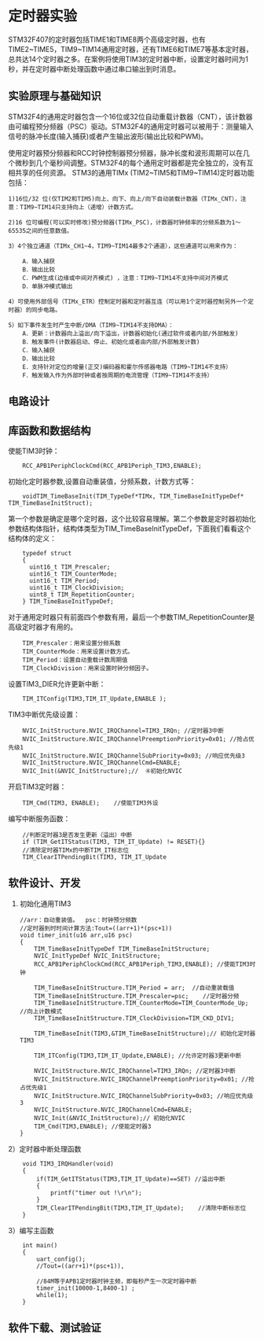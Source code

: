 # 定时器实验 #
STM32F407的定时器包括TIME1和TIME8两个高级定时器，也有TIME2~TIME5，TIM9~TIM14通用定时器，还有TIME6和TIME7等基本定时器，总共达14个定时器之多。在案例将使用TIM3的定时器中断，设置定时器时间为1秒，并在定时器中断处理函数中通过串口输出到时消息。

## 实验原理与基础知识 ##
STM32F4的通用定时器包含一个16位或32位自动重载计数器（CNT），该计数器由可编程预分频器（PSC）驱动。STM32F4的通用定时器可以被用于：测量输入信号的脉冲长度(输入捕获)或者产生输出波形(输出比较和PWM)。  

使用定时器预分频器和RCC时钟控制器预分频器，脉冲长度和波形周期可以在几个微秒到几个毫秒间调整。STM32F4的每个通用定时器都是完全独立的，没有互相共享的任何资源。 STM3的通用TIMx (TIM2~TIM5和TIM9~TIM14)定时器功能包括：   

    1)16位/32 位(仅TIM2和TIM5)向上、向下、向上/向下自动装载计数器（TIMx_CNT），注意：TIM9~TIM14只支持向上（递增）计数方式。 
    
    2)16 位可编程(可以实时修改)预分频器(TIMx_PSC)，计数器时钟频率的分频系数为1～65535之间的任意数值。 
    
    3）4个独立通道（TIMx_CH1~4，TIM9~TIM14最多2个通道），这些通道可以用来作为：   
    
        A．输入捕获   
        B．输出比较   
        C．PWM生成(边缘或中间对齐模式) ，注意：TIM9~TIM14不支持中间对齐模式   
        D．单脉冲模式输出   
        
    4）可使用外部信号（TIMx_ETR）控制定时器和定时器互连（可以用1个定时器控制另外一个定时器）的同步电路。 
    
    5）如下事件发生时产生中断/DMA（TIM9~TIM14不支持DMA）：   
        A．更新：计数器向上溢出/向下溢出，计数器初始化(通过软件或者内部/外部触发)  
        B．触发事件(计数器启动、停止、初始化或者由内部/外部触发计数)  
        C．输入捕获   
        D．输出比较   
        E．支持针对定位的增量(正交)编码器和霍尔传感器电路（TIM9~TIM14不支持）   
        F．触发输入作为外部时钟或者按周期的电流管理（TIM9~TIM14不支持）   

## 电路设计 ##

## 库函数和数据结构 ##

使能TIM3时钟：  

        RCC_APB1PeriphClockCmd(RCC_APB1Periph_TIM3,ENABLE); 
        
初始化定时器参数,设置自动重装值，分频系数，计数方式等：   

        voidTIM_TimeBaseInit(TIM_TypeDef*TIMx, TIM_TimeBaseInitTypeDef* TIM_TimeBaseInitStruct); 
        
第一个参数是确定是哪个定时器，这个比较容易理解。第二个参数是定时器初始化参数结构体指针，结构体类型为TIM_TimeBaseInitTypeDef，下面我们看看这个结构体的定义： 
        
        typedef struct                                         
        { 
          uint16_t TIM_Prescaler;      
          uint16_t TIM_CounterMode;        
          uint16_t TIM_Period;          
          uint16_t TIM_ClockDivision;    
          uint8_t TIM_RepetitionCounter;     
        } TIM_TimeBaseInitTypeDef;              
        
对于通用定时器只有前面四个参数有用，最后一个参数TIM_RepetitionCounter是高级定时器才有用的。 

        TIM_Prescaler：用来设置分频系数 
        TIM_CounterMode：用来设置计数方式。
        TIM_Period：设置自动重载计数周期值 
        TIM_ClockDivision：用来设置时钟分频因子。 
        
设置TIM3_DIER允许更新中断：

        TIM_ITConfig(TIM3,TIM_IT_Update,ENABLE ); 
        
TIM3中断优先级设置：

        NVIC_InitStructure.NVIC_IRQChannel=TIM3_IRQn; //定时器3中断 
        NVIC_InitStructure.NVIC_IRQChannelPreemptionPriority=0x01; //抢占优先级1 
        NVIC_InitStructure.NVIC_IRQChannelSubPriority=0x03; //响应优先级3 
        NVIC_InitStructure.NVIC_IRQChannelCmd=ENABLE; 
        NVIC_Init(&NVIC_InitStructure);//  ④初始化NVIC  
        
开启TIM3定时器： 

        TIM_Cmd(TIM3, ENABLE);    //使能TIM3外设 

编写中断服务函数：

        //判断定时器3是否发生更新（溢出）中断 
        if (TIM_GetITStatus(TIM3, TIM_IT_Update) != RESET){} 
        //清除定时器TIMx的中断TIM_IT标志位
        TIM_ClearITPendingBit(TIM3, TIM_IT_Update
        
## 软件设计、开发 ##

1)  初始化通用TIM3 

        //arr：自动重装值。  psc：时钟预分频数 
        //定时器到时时间计算方法:Tout=((arr+1)*(psc+1)) 
        void timer_init(u16 arr,u16 psc) 
        { 
            TIM_TimeBaseInitTypeDef TIM_TimeBaseInitStructure; 
            NVIC_InitTypeDef NVIC_InitStructure; 
            RCC_APB1PeriphClockCmd(RCC_APB1Periph_TIM3,ENABLE); //使能TIM3时钟 

            TIM_TimeBaseInitStructure.TIM_Period = arr;  //自动重装载值 
            TIM_TimeBaseInitStructure.TIM_Prescaler=psc;    //定时器分频 
            TIM_TimeBaseInitStructure.TIM_CounterMode=TIM_CounterMode_Up; //向上计数模式 
            TIM_TimeBaseInitStructure.TIM_ClockDivision=TIM_CKD_DIV1;  

            TIM_TimeBaseInit(TIM3,&TIM_TimeBaseInitStructure);// 初始化定时器TIM3 

            TIM_ITConfig(TIM3,TIM_IT_Update,ENABLE); //允许定时器3更新中断 

            NVIC_InitStructure.NVIC_IRQChannel=TIM3_IRQn; //定时器3中断 
            NVIC_InitStructure.NVIC_IRQChannelPreemptionPriority=0x01; //抢占优先级1 
            NVIC_InitStructure.NVIC_IRQChannelSubPriority=0x03; //响应优先级3 
            NVIC_InitStructure.NVIC_IRQChannelCmd=ENABLE; 
            NVIC_Init(&NVIC_InitStructure);// 初始化NVIC  
            TIM_Cmd(TIM3,ENABLE); //使能定时器3  
        }
        
2）定时器中断处理函数

        void TIM3_IRQHandler(void) 
        { 
            if(TIM_GetITStatus(TIM3,TIM_IT_Update)==SET) //溢出中断 
            { 
                printf("timer out !\r\n");
            } 
            TIM_ClearITPendingBit(TIM3,TIM_IT_Update);    //清除中断标志位 
        }
        
3）编写主函数 

        int main()
        {
            uart_config();
            //Tout=((arr+1)*(psc+1)),
            
            //84M等于APB1定时器时钟主频，即每秒产生一次定时器中断 
            timer_init(10000-1,8400-1) ;
            while(1);
        }
    
## 软件下载、测试验证 ##


